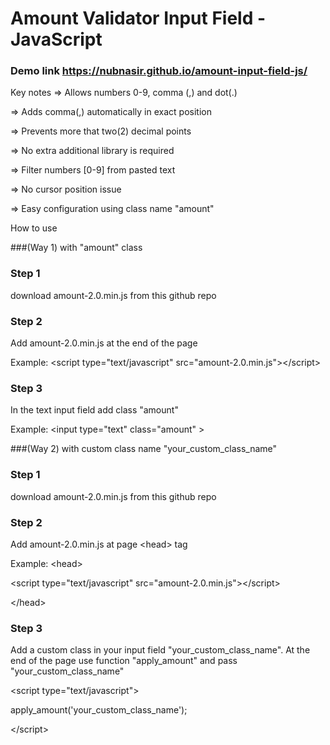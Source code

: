 # Amount Validator Input Field - JavaScript

### Demo link https://nubnasir.github.io/amount-input-field-js/

Key notes
=> Allows numbers 0-9, comma (,) and dot(.)

=> Adds comma(,) automatically in exact position

=> Prevents more that two(2) decimal points

=> No extra additional library is required

=> Filter numbers [0-9] from pasted text

=> No cursor position issue

=> Easy configuration using class name "amount"


How to use 

###(Way 1) with "amount" class
### Step 1 

download amount-2.0.min.js from this github repo

### Step 2 

Add amount-2.0.min.js at the end of the page

Example:
&lt;script type="text/javascript" src="amount-2.0.min.js"&gt;&lt;/script&gt;

### Step 3

In the text input field add class "amount"


Example: &lt;input type="text" class="amount" &gt;

###(Way 2) with custom class name "your_custom_class_name"
### Step 1 

download amount-2.0.min.js from this github repo

### Step 2 

Add amount-2.0.min.js at page &lt;head&gt; tag

Example:
&lt;head&gt;

&lt;script type="text/javascript" src="amount-2.0.min.js"&gt;&lt;/script&gt;

&lt;/head&gt;
### Step 3

Add a custom class in your input field "your_custom_class_name". At the end of the page use function "apply_amount" and pass "your_custom_class_name"

&lt;script type="text/javascript"&gt;

apply_amount('your_custom_class_name');

&lt;/script&gt;
